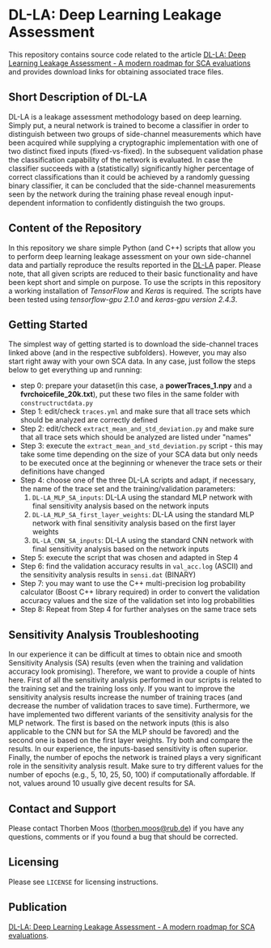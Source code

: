 # DL-LA: Deep Learning Leakage Assessment
This repository contains source code related to the article [DL-LA: Deep Learning Leakage Assessment - A modern roadmap for SCA evaluations](https://eprint.iacr.org/2019/505.pdf) and provides download links for obtaining associated trace files.

## Short Description of DL-LA
DL-LA is a leakage assessment methodology based on deep learning. Simply put, a neural network is trained to become a classifier in order to distinguish between two groups of side-channel measurements which have been acquired while supplying a cryptographic implementation with one of two distinct fixed inputs (fixed-vs-fixed). In the subsequent validation phase the classification capability of the network is evaluated. In case the classifier succeeds with a (statistically) significantly higher percentage of correct classifications than it could be achieved by a randomly guessing binary classifier, it can be concluded that the side-channel measurements seen by the network during the training phase reveal enough input-dependent information to confidently distinguish the two groups.

## Content of the Repository
In this repository we share simple Python (and C++) scripts that allow you to perform deep learning leakage assessment on your own side-channel data and partially reproduce the results reported in the [DL-LA](https://eprint.iacr.org/2019/505.pdf) paper. Please note, that all given scripts are reduced to their basic functionality and have been kept short and simple on purpose. To use the scripts in this repository a working installation of *TensorFlow* and *Keras* is required. The scripts have been tested using *tensorflow-gpu 2.1.0* and *keras-gpu version 2.4.3*.
## Getting Started
The simplest way of getting started is to download the side-channel traces linked above (and in the respective subfolders). However, you may also start right away with your own SCA data. In any case, just follow the steps below to get everything up and running:
- step 0: prepare your dataset(in this case, a **powerTraces_1.npy** and a **fvrchoicefile_20k.txt**), put these two files in the same folder with `constructructdata.py`
- Step 1: edit/check `traces.yml` and make sure that all trace sets which should be analyzed are correctly defined
- Step 2: edit/check `extract_mean_and_std_deviation.py` and make sure that all trace sets which should be analyzed are listed under "names"
- Step 3: execute the `extract_mean_and_std_deviation.py` script - this may take some time depending on the size of your SCA data but only needs to be executed once at the beginning or whenever the trace sets or their definitions have changed
- Step 4: choose one of the three DL-LA scripts and adapt, if necessary, the name of the trace set and the training/validation parameters:
  1. `DL-LA_MLP_SA_inputs`: DL-LA using the standard MLP network with final sensitivity analysis based on the network inputs
  2. `DL-LA_MLP_SA_first_layer_weights`: DL-LA using the standard MLP network with final sensitivity analysis based on the first layer weights
  3. `DL-LA_CNN_SA_inputs`: DL-LA using the standard CNN network with final sensitivity analysis based on the network inputs
- Step 5: execute the script that was chosen and adapted in Step 4
- Step 6: find the validation accuracy results in `val_acc.log` (ASCII) and the sensitivity analysis results in `sensi.dat` (BINARY)
- Step 7: you may want to use the C++ multi-precision log probability calculator (Boost C++ library required) in order to convert the validation accuracy values and the size of the validation set into log probabilities
- Step 8: Repeat from Step 4 for further analyses on the same trace sets

## Sensitivity Analysis Troubleshooting
In our experience it can be difficult at times to obtain nice and smooth Sensitivity Analysis (SA) results (even when the training and validation accuracy look promising). Therefore, we want to provide a couple of hints here. First of all the sensitivity analysis performed in our scripts is related to the training set and the training loss only. If you want to improve the sensitivity analysis results increase the number of training traces (and decrease the number of validation traces to save time). Furthermore, we have implemented two different variants of the sensitivity analysis for the MLP network. The first is based on the network inputs (this is also applicable to the CNN but for SA the MLP should be favored) and the second one is based on the first layer weights. Try both and compare the results. In our experience, the inputs-based sensitivity is often superior. Finally, the number of epochs the network is trained plays a very significant role in the sensitivity analysis result. Make sure to try different values for the number of epochs (e.g., 5, 10, 25, 50, 100) if computationally affordable. If not, values around 10 usually give decent results for SA.

## Contact and Support
Please contact Thorben Moos (thorben.moos@rub.de) if you have any questions, comments or if you found a bug that should be corrected.

## Licensing
Please see `LICENSE` for licensing instructions.

## Publication
[DL-LA: Deep Learning Leakage Assessment - A modern roadmap for SCA evaluations](https://eprint.iacr.org/2019/505.pdf).

